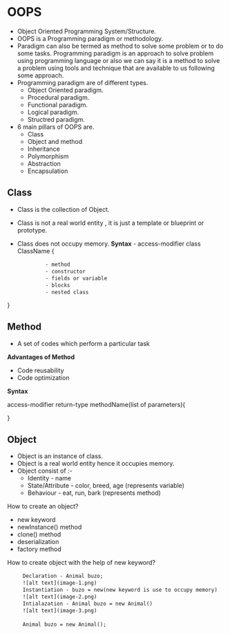 
# OOPS

* Object Oriented Programming System/Structure.
* OOPS is a Programming paradigm or methodology.
* Paradigm can also be termed as method to solve some problem or to do some tasks. Programming paradigm is an approach to solve problem using programming language or also we can say it is a method to solve a problem using tools and technique that are available to us following some approach.
* Programming paradigm are of different types.
  * Object Oriented paradigm.
  * Procedural paradigm.
  * Functional paradigm.
  * Logical paradigm.
  * Structred paradigm.
* 6 main pillars of OOPS are.
  * Class
  * Object and method
  * Inheritance
  * Polymorphism
  * Abstraction
  * Encapsulation

## Class ##

* Class is the collection of Object.
* Class is not a real world entity , it is just a template or blueprint or prototype.
* Class does not occupy memory.
**Syntax** - access-modifier class ClassName {

               - method
               - constructor
               - fields or variable
               - blocks
               - nested class

 }

## Method ##

* A set of codes which perform a particular task 

**Advantages of Method**

* Code reusability
* Code optimization

**Syntax**

access-modifier return-type methodName(list of parameters){

}

## Object ##

* Object is an instance of class.
* Object is a real world entity hence it occupies memory.
* Object consist of :-
  * Identity - name
  * State/Attribute - color, breed, age (represents variable)
  * Behaviour - eat, run, bark (represents method)

How to create an object?

  * new keyword
  * newInstance() method
  * clone() method
  * deserialization
  * factory method
   
How to create object with the help of new keyword?

         Declaration - Animal buzo;
         ![alt text](image-1.png)
         Instantiation - buzo = new(new keyword is use to occupy memory)
         ![alt text](image-2.png)
         Intialazation - Animal buzo = new Animal()
         ![alt text](image-3.png)

         Animal buzo = new Animal();






